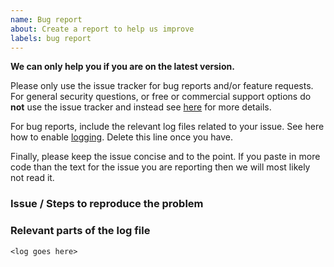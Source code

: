 ```yaml
---
name: Bug report
about: Create a report to help us improve
labels: bug report
---
```


**We can only help you if you are on the latest version.**

Please only use the issue tracker for bug reports and/or feature requests. For general security questions, or free or commercial support options do __not__ use the issue tracker and instead see [here](http://docs.identityserver8.io/en/latest/intro/support.html) for more details.

For bug reports,  include the relevant log files related to your issue. See here how to enable [logging](https://identityserver4.readthedocs.io/en/release/topics/logging.html). Delete this line once you have.

Finally, please keep the issue concise and to the point. If you paste in more code than the text for the issue you are reporting then we will most likely not read it. 

### Issue / Steps to reproduce the problem



### Relevant parts of the log file

```
<log goes here>
```